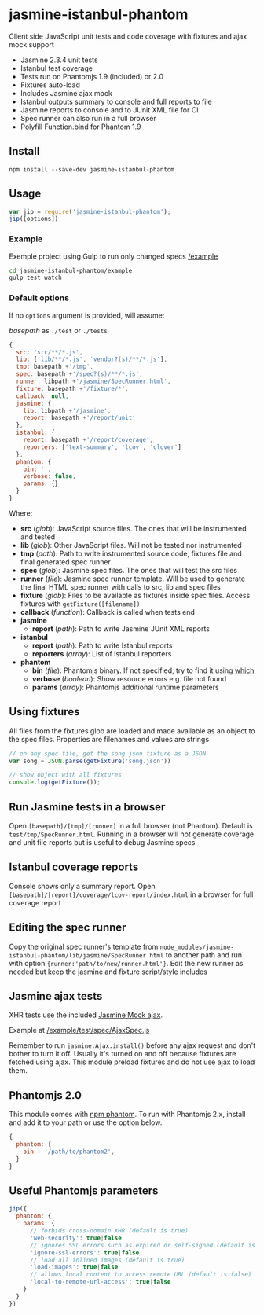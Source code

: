 # jasmine-istanbul-phantom

Client side JavaScript unit tests and code coverage with fixtures and
ajax mock support

- Jasmine 2.3.4 unit tests
- Istanbul test coverage
- Tests run on Phantomjs 1.9 (included) or 2.0
- Fixtures auto-load
- Includes Jasmine ajax mock
- Istanbul outputs summary to console and full reports to file
- Jasmine reports to console and to JUnit XML file for CI
- Spec runner can also run in a full browser
- Polyfill Function.bind for Phantom 1.9


<!--
Focused on performance, everything runs on file://. No server start/stop and
no socket communication between jasmine, phantom and node.js. It uses stdio.
This is also why one must use Ajax mock and the provided getFixture()
Async file writes and reads.
-->

## Install

    npm install --save-dev jasmine-istanbul-phantom

## Usage

```js
var jip = require('jasmine-istanbul-phantom');
jip([options])
```

### Example
Exemple project using Gulp to run only changed specs
[/example](https://github.com/fermads/jasmine-istanbul-phantom/tree/master/example)

```bash
cd jasmine-istanbul-phantom/example
gulp test watch
```

### Default options
If no `options` argument is provided, will assume:

*basepath* as `./test` or `./tests`

```js
{
  src: 'src/**/*.js',
  lib: ['lib/**/*.js', 'vendor?(s)/**/*.js'],
  tmp: basepath +'/tmp',
  spec: basepath +'/spec?(s)/**/*.js',
  runner: libpath +'/jasmine/SpecRunner.html',
  fixture: basepath +'/fixture/*',
  callback: null,
  jasmine: {
    lib: libpath +'/jasmine',
    report: basepath +'/report/unit'
  },
  istanbul: {
    report: basepath +'/report/coverage',
    reporters: ['text-summary', 'lcov', 'clover']
  },
  phantom: {
    bin: '',
    verbose: false,
    params: {}
  }
}
```
Where:

- **src** (_glob_): JavaScript source files. The ones that will be instrumented
  and tested
- **lib** (_glob_): Other JavaScript files. Will not be tested nor instrumented
- **tmp** (_path_): Path to write instrumented source code, fixtures file and
  final generated spec runner
- **spec** (_glob_): Jasmine spec files. The ones that will test the src files
- **runner** (_file_): Jasmine spec runner template. Will be used to
  generate the final HTML spec runner with calls to src, lib and spec files
- **fixture** (_glob_): Files to be available as fixtures inside spec files.
  Access fixtures with `getFixture([filename])`
- **callback** (_function_): Callback is called when tests end
- **jasmine**
  - **report** (_path_): Path to write Jasmine JUnit XML reports
- **istanbul**
  - **report** (_path_): Path to write Istanbul reports
  - **reporters** (_array_): List of Istanbul reporters
- **phantom**
  - **bin** (_file_): Phantomjs binary. If not specified, try to find it
    using [which](https://www.npmjs.com/package/npm-which)
  - **verbose** (_boolean_): Show resource errors e.g. file not found
  - **params** (_array_): Phantomjs additional runtime parameters

## Using fixtures
All files from the fixtures glob are loaded and made available as an object to
the spec files. Properties are filenames and values are strings

```js
// on any spec file, get the song.json fixture as a JSON
var song = JSON.parse(getFixture('song.json'))
```

```js
// show object with all fixtures
console.log(getFixture());
```

## Run Jasmine tests in a browser
Open `[basepath]/[tmp]/[runner]` in a full browser (not Phantom).
Default is `test/tmp/SpecRunner.html`. Running in a browser will not
generate coverage and unit file reports but is useful to debug Jasmine specs

## Istanbul coverage reports
Console shows only a summary report. Open
`[basepath]/[report]/coverage/lcov-report/index.html` in a browser for
full coverage report

## Editing the spec runner
Copy the original spec runner's template from
`node_modules/jasmine-istanbul-phantom/lib/jasmine/SpecRunner.html`
to another path and run with option `{runner:'path/to/new/runner.html'}`.
Edit the new runner as needed but keep the jasmine and fixture script/style
includes

## Jasmine ajax tests
XHR tests use the included
[Jasmine Mock ajax](https://github.com/jasmine/jasmine-ajax).

Example at
[/example/test/spec/AjaxSpec.js](https://github.com/fermads/jasmine-istanbul-phantom/tree/master/example/test/spec/AjaxSpec.js)

Remember to run ```jasmine.Ajax.install()``` before any ajax request and
don't bother to turn it off. Usually it's turned on and off because fixtures are
fetched using ajax. This module preload fixtures and do not use ajax
to load them.

## Phantomjs 2.0
This module comes with [npm phantom](https://www.npmjs.com/package/phantomjs).
To run with Phantomjs 2.x, install and add it to your path or use the option
below.
```js
{
  phantom: {
    bin : '/path/to/phantom2',
  }
}
```

## Useful Phantomjs parameters
```js
jip({
  phantom: {
    params: {
      // forbids cross-domain XHR (default is true)
      'web-security': true|false
      // ignores SSL errors such as expired or self-signed (default is false)
      'ignore-ssl-errors': true|false
      // load all inlined images (default is true)
      'load-images': true|false
      // allows local content to access remote URL (default is false)
      'local-to-remote-url-access': true|false
    }
  }
})
```

<!--
## To-do
- make writeFixtures async
- istanbul thresholds support
- **clear** (_boolean_): Remove all tmp files at the end (instrumented
  code, generated spec runner, etc). Defaults to false
- run ajaxInstall on init?
- option to run with webserver instead of file://
- add option for Phantom's viewportSize
- show istanbul results inside of jasmine spec runner (browser); or a link
-->

